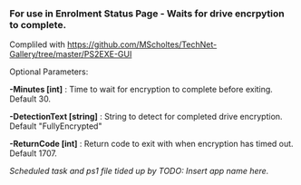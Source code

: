 ### For use in Enrolment Status Page - Waits for drive encrpytion to complete.

Compliled with https://github.com/MScholtes/TechNet-Gallery/tree/master/PS2EXE-GUI

Optional Parameters:

**-Minutes [int]** : Time to wait for encryption to complete before exiting. Default 30.

**-DetectionText [string]** : String to detect for completed drive encryption. Default "FullyEncrypted"

**-ReturnCode [int]** : Return code to exit with when encryption has timed out. Default 1707.

*Scheduled task and ps1 file tided up by TODO: Insert app name here.*
